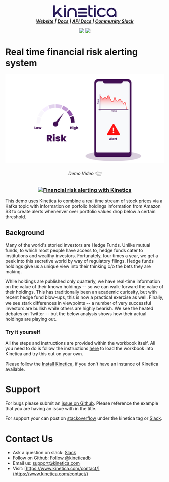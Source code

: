 <h3 align="center" style="margin:0px">
    <img width="200" src="../_assets/images/logo_purple.png" alt="Kinetica Logo"/>
</h3>
<h5 align="center" style="margin:0px">
    <a href="https://www.kinetica.com/">Website</a>
    <span> | </span>
    <a href="https://docs.kinetica.com/7.1/">Docs</a>
    <span> | </span>
    <a href="https://docs.kinetica.com/7.1/api/">API Docs</a>
    <span> | </span>
    <a href="https://join.slack.com/t/kinetica-community/shared_invite/zt-1bt9x3mvr-uMKrXlSDXfy3oU~sKi84qg">Community Slack</a>   
</h5>
<p align = "center">
 <img src="https://img.shields.io/badge/tested-%3E=v7.1.1-green"></img>  <img src="https://img.shields.io/badge/time-20 mins-blue"></img>
</p>
<h1>
Real time financial risk alerting system
</h1>
<h3 align="center" style="margin:0px">
    <img width="600" src="assets/real_time_financial_risk.png" alt="Fin risk banner"/>
</h3>

<h6 align="center">Demo Video 👇🏼</h6>
<h3 align="center">

[![Financial risk alerting with Kinetica](https://img.youtube.com/vi/YQ7lpxwjlPY/0.jpg)](https://www.youtube.com/watch?v=YQ7lpxwjlPY)

</h3>

This demo uses Kinetica to combine a real time stream of stock prices via a Kafka topic with information on porfolio holdings information from Amazon S3 to create alerts whenenver over portfolio values drop below a certain threshold.

## Background
Many of the world's storied investors are Hedge Funds. Unlike mutual funds, to which most people have access to, hedge funds cater to institutions and wealthy investors. Fortunately, four times a year, we get a peek into this secretive world by way of regulatory filings. Hedge funds holdings give us a unique view into their thinking c/o the bets they are making.

While holdings are published only quarterly, we have real-time information on the value of their known holdings -- so we can walk-forward the value of their holdings. This has traditionally been an academic curiosity, but with recent hedge fund blow-ups, this is now a practical exercise as well.
Finally, we see stark differences in viewpoints -- a number of very successful investors are bullish while others are highly bearish. We see the heated debates on Twitter -- but the below analysis shows how their actual holdings are playing out.

### Try it yourself
All the steps and instructions are provided within the workbook itself. All you need to do is follow the instructions [here](https://github.com/kineticadb/examples#how-to-run-these-examples) to load the workbook into Kinetica and try this out on your own. 

Please follow the [Install Kinetica](https://github.com/kineticadb/examples#install-kinetica), if you don't have an instance of Kinetica available.

# Support
For bugs please submit an [issue on Github](https://github.com/kineticadb/examples/issues). Please reference the example that you are having an issue with in the title.

For support your can post on [stackoverflow](https://stackoverflow.com/questions/tagged/kinetica) under the kinetica tag or [Slack](https://join.slack.com/t/kinetica-community/shared_invite/zt-1bt9x3mvr-uMKrXlSDXfy3oU~sKi84qg).

# Contact Us
* Ask a question on slack: [Slack](https://join.slack.com/t/kinetica-community/shared_invite/zt-1bt9x3mvr-uMKrXlSDXfy3oU~sKi84qg)
* Follow on Github: <a class="github-button" href="https://github.com/kineticadb" data-size="large" aria-label="Follow @kineticadb on GitHub">Follow @kineticadb</a> 
* Email us: [support@kinetica.com](mailto:support@kinetica.com)
* Visit: [https://www.kinetica.com/contact/](https://www.kinetica.com/contact/)
